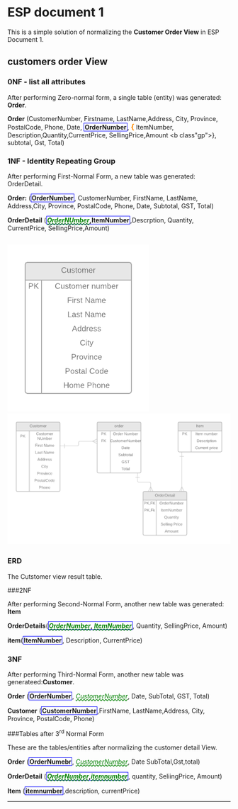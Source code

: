 # ESP document 1

This is a simple solution of normalizing the **Customer Order View** in ESP Document 1.


## customers order View


### 0NF - list all attributes

After performing Zero-normal form, a single table (entity) was generated: **Order**.

**Order** (CustomerNumber, Firstname, LastName,Address, City, 
Province, PostalCode, Phone, Date, <b class="pk">OrderNumber</b>, 
<b class="gp">{</b> ItemNumber, Description,Quantity,CurrentPrice,
 SellingPrice,Amount <b class"gp">}</b>, subtotal, Gst, Total)

### 1NF - Identity Repeating Group

After performing First-Normal Form, a new table was generated: OrderDetail.

**Order:** (<b class="pk">OrderNumber</b>, CustomerNumber, FirstName, LastName, Address,City, Province, PostalCode, Phone, Date, Subtotal, GST, Total)


**OrderDetail** (<b class="pk"><u class="fk">OrderNUmber</u>,ItemNumber</b>,Descrption, Quantity, CurrentPrice, SellingPrice,Amount)


![](ESP-1-ERD-CustomerDetailsView.png)
![](ESP-1-ERD-CustomerOrderView.png )
----

### ERD 
The Cutstomer view result table.

###2NF

After performing Second-Normal Form, another new table was generated: **Item**


**OrderDetails**(<b class="pk"><u class="fk">OrderNumber</u>,<u class="fk"> ItemNumber </u></b>, Quantity, SellingPrice, Amount)

**item**(<b class="pk">ItemNumber</b>, Description, CurrentPrice)






### 3NF
After performing Third-Normal Form, another new table was generateed:**Customer**.

**Order** (<b class="pk">OrderNumber</b>, <u class="fk">CustomerNumber</u>, Date, SubTotal, GST, Total)

**Customer** (<b class="pk">CustomerNumber</b>,FirstName, LastName,Address, City, Province, PostalCode, Phone)


###Tables after 3<sup>rd</sup> Normal Form


These are the tables/entities after normalizing the customer detail View.

**Order** (<b class="pk">OrderNumebr</b>, <u class="fk">CustomerNumber</u>, Date SubTotal,Gst,total)

**OrderDetail** (<b class="pk"><u class="fk">OrderNumber</u>,<u class="fk">itemnumber</u></b>, quantity, SeliingPrice, Amount)

**Item** (<b class="pk">itemnumber</b>,description, currentPrice)








----
<style type="text/css">
.pk {
    font-weight:bold;
    display:inline-block;
    border: solid thin blue;
    padding: 0 1px;
}
.fk {
    color:green;
    font-style: italic;
    text-decoration:wavy underline green;
}
.gp {
    color:darkorange;
    font-size:1.2em;
    font-weight:bold;
}
</style>

